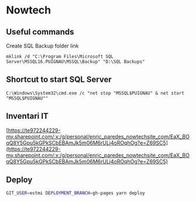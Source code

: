 # Nowtech

## Useful commands

Create SQL Backup folder link

```batch
mklink /d "C:\Program Files\Microsoft SQL Server\MSSQL16.PUIGNAU\MSSQL\Backup" "D:\SQL Backups"
```

## Shortcut to start SQL Server

```batch
C:\Windows\System32\cmd.exe /c "net stop "MSSQL$PUIGNAU" & net start "MSSQL$PUIGNAU""
```

## Inventari IT

[https://te972244229-my.sharepoint.com/:x:/g/personal/enric_paredes_nowtechsite_com/EaX_BOqQ8Y5Gpu5kGPkSCbEBAmJk5m06M6rULj4oROqhOg?e=Z69SC5](https://te972244229-my.sharepoint.com/:x:/g/personal/enric_paredes_nowtechsite_com/EaX_BOqQ8Y5Gpu5kGPkSCbEBAmJk5m06M6rULj4oROqhOg?e=Z69SC5)

## Deploy

```bash
GIT_USER=estmi DEPLOYMENT_BRANCH=gh-pages yarn deploy
```
